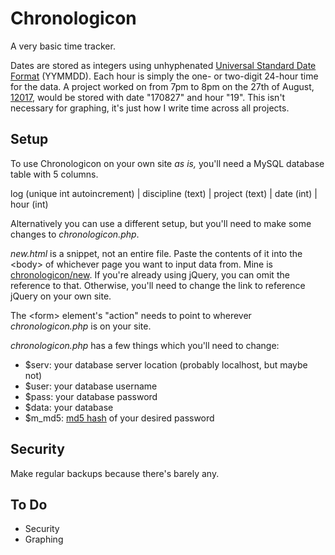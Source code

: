 # Chronologicon

A very basic time tracker.

Dates are stored as integers using unhyphenated [Universal Standard Date Format](https://www.cl.cam.ac.uk/~mgk25/iso-time.html) (YYMMDD). Each hour is simply the one- or two-digit 24-hour time for the data. A project worked on from 7pm to 8pm on the 27th of August, [12017](https://en.wikipedia.org/wiki/Holocene_calendar), would be stored with date "170827" and hour "19". This isn't necessary for graphing, it's just how I write time across all projects.

## Setup

To use Chronologicon on your own site *as is,* you'll need a MySQL database table with 5 columns.

log (unique int autoincrement) | discipline (text) | project (text) | date (int) | hour (int)

Alternatively you can use a different setup, but you'll need to make some changes to *chronologicon.php*.

*new.html* is a snippet, not an entire file. Paste the contents of it into the &lt;body&gt; of whichever page you want to input data from. Mine is [chronologicon/new](http://craze.co.uk/chronologicon/new). If you're already using jQuery, you can omit the reference to that. Otherwise, you'll need to change the link to reference jQuery on your own site.

The &lt;form&gt; element's "action" needs to point to wherever *chronologicon.php* is on your site.

*chronologicon.php* has a few things which you'll need to change:

- $serv: your database server location (probably localhost, but maybe not)
- $user: your database username
- $pass: your database password
- $data: your database
- $m_md5: [md5 hash](http://www.miraclesalad.com/webtools/md5.php) of your desired password

## Security

Make regular backups because there's barely any.

## To Do

- Security
- Graphing
